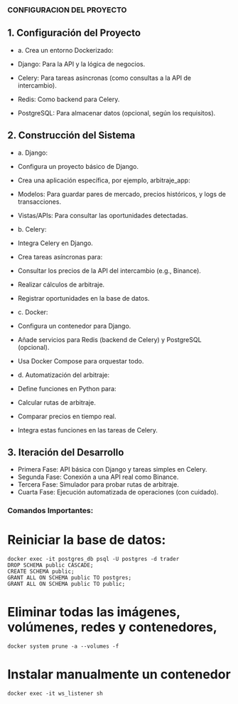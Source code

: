 ### CONFIGURACION DEL PROYECTO

## 1. Configuración del Proyecto
- a. Crea un entorno Dockerizado:

- Django: Para la API y la lógica de negocios.
- Celery: Para tareas asíncronas (como consultas a la API de intercambio).
- Redis: Como backend para Celery.
- PostgreSQL: Para almacenar datos (opcional, según los requisitos).


## 2. Construcción del Sistema
- a. Django:
- Configura un proyecto básico de Django.
- Crea una aplicación específica, por ejemplo, arbitraje_app:
- Modelos: Para guardar pares de mercado, precios históricos, y logs de transacciones.
- Vistas/APIs: Para consultar las oportunidades detectadas.

- b. Celery:
- Integra Celery en Django.
- Crea tareas asíncronas para:
- Consultar los precios de la API del intercambio (e.g., Binance).
- Realizar cálculos de arbitraje.
- Registrar oportunidades en la base de datos.

- c. Docker:
- Configura un contenedor para Django.
- Añade servicios para Redis (backend de Celery) y PostgreSQL (opcional).
- Usa Docker Compose para orquestar todo.

- d. Automatización del arbitraje:
- Define funciones en Python para:
- Calcular rutas de arbitraje.
- Comparar precios en tiempo real.
- Integra estas funciones en las tareas de Celery.

## 3. Iteración del Desarrollo
- Primera Fase: API básica con Django y tareas simples en Celery.
- Segunda Fase: Conexión a una API real como Binance.
- Tercera Fase: Simulador para probar rutas de arbitraje.
- Cuarta Fase: Ejecución automatizada de operaciones (con cuidado).

### Comandos Importantes:
# Reiniciar la base de datos:
~~~
docker exec -it postgres_db psql -U postgres -d trader
DROP SCHEMA public CASCADE;
CREATE SCHEMA public;
GRANT ALL ON SCHEMA public TO postgres;
GRANT ALL ON SCHEMA public TO public;
~~~
# Eliminar todas las imágenes, volúmenes, redes y contenedores, 
~~~
docker system prune -a --volumes -f
~~~
# Instalar manualmente un contenedor
~~~
docker exec -it ws_listener sh

~~~